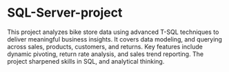 # SQL-Server-project
This project analyzes bike store data using advanced T-SQL techniques to deliver meaningful business insights. It covers data modeling, and querying across sales, products, customers, and returns. Key features include dynamic pivoting, return rate analysis, and sales trend reporting. The project sharpened skills in SQL, and analytical thinking.
